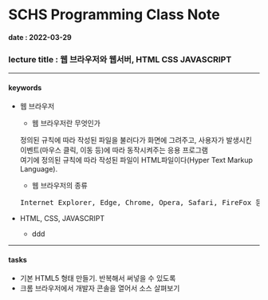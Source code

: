 # SCHS Programming Class Note
#### date : 2022-03-29
### lecture title : 웹 브라우저와 웹서버, HTML CSS JAVASCRIPT
* * *


#### keywords
* 웹 브라우저
    - 웹 브라우저란 무엇인가

    정의된 규칙에 따라 작성된 파일을 불러다가 화면에 그려주고, 사용자가 발생시킨 이벤트(마우스 클릭, 이동 등)에 따라 동작시켜주는 응용 프로그램<br/>
    여기에 정의된 규칙에 따라 작성된 파일이 HTML파일이다(Hyper Text Markup Language).

    - 웹 브라우저의 종류

    <pre>Internet Explorer, Edge, Chrome, Opera, Safari, FireFox 등...</pre>

* HTML, CSS, JAVASCRIPT
    - ddd

* * *
#### tasks
* 기본 HTML5 형태 만들기. 반복해서 써넣을 수 있도록
* 크롬 브라우저에서 개발자 콘솔을 열어서 소스 살펴보기
